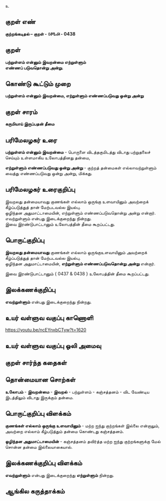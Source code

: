 உ

## குறள் எண் 

**குற்றங்கடிதல் – குறள் - ௦௪௩௮ - 0438**  

## குறள் 

**பற்றுள்ளம் என்னும் இவறன்மை எற்றுள்ளும்  
எண்ணப் படுவதொன்று அன்று.**

## கொண்டு கூட்டும் முறை

**பற்றுள்ளம் என்னும் இவறன்மை, எற்றுள்ளும் எண்ணப்படுவது ஒன்று அன்று**

## குறள் சாரம்   

**கருமியாய் இருப்பதன் தீமை**

## பரிமேலழகர் உரை

**பற்றுள்ளம் என்னும் இவறன்மை** - பொருளை விடத்தகுமிடத்து விடாது பற்றுதலைச் செய்யும் உள்ளமாகிய உலோபத்தினது தன்மை,  

**எற்றுள்ளும் எண்ணப்படுவது ஒன்று அன்று** - குற்றத் தன்மைகள் எல்லாவற்றுள்ளும் வைத்து எண்ணப்படுவது ஒன்று அன்று, மிக்கது.   

## பரிமேலழகர் உரைகுறிப்பு   

இவறலது தன்மையாவது குணங்கள் எல்லாம் ஒருங்கு உளவாயினும் அவற்றைக் கீழ்ப்படுத்துத் தான் மேற்படவல்ல இயல்பு.  
ஒழிந்தன அதுமாட்டாமையின், எற்றுள்ளும் எண்ணப்படுவதொன்று அன்று என்றார்.  
எவற்றுள்ளும் என்பது இடைக்குறைந்து நின்றது.  
இவை இரண்டுபாட்டானும் உலோபத்தின் தீமை கூறப்பட்டது.   

## பொருட்குறிப்பு 

**இவறலது தன்மையாவது** குணங்கள் எல்லாம் ஒருங்குஉளவாயினும் அவற்றைக் கீழ்ப்படுத்துத் தான் மேற்படவல்ல இயல்பு.    
ஒழிந்தன அதுமாட்டாமையின், **எற்றுள்ளும் எண்ணப்படுவதொன்று அன்று** என்றார்.  

இவை இரண்டுபாட்டானும் { 0437 & 0438 } உலோபத்தின் தீமை கூறப்பட்டது.     

## இலக்கணக்குறிப்பு  

**எவற்றுள்ளும்** என்பது இடைக்குறைந்து நின்றது.    

## உயர் வள்ளுவ வகுப்பு காணொளி

https://youtu.be/ncEYnxbCTyw?t=1620

## உயர் வள்ளுவ வகுப்பு ஒலி அமைவு 

 
## குறள் சார்ந்த கதைகள் 


## தொன்மையான சொற்கள்

**உலோபம்** - **இவறன்மை** - **இவறல்** - பற்றுள்ளம் - கஞ்சத்தனம் - விட வேண்டிய இடத்திலும் விடாது இருக்கும் தன்மை. 

## பொருட்குறிப்பு விளக்கம்

**குணங்கள் எல்லாம் ஒருங்கு உளவாயினும்** - மற்ற ஐந்து குற்றங்கள் இல்லை என்றாலும், அவற்றை எல்லாம் கீழ்படுத்தும் தன்மை கொண்டது கஞ்சத்தனம்.    

**ஒழிந்தன அதுமாட்டாமையின்** - கஞ்சத்தனம் தவிர்த்த மற்ற ஐந்து குற்றங்களுக்கு மேல் சொன்ன தன்மை இல்லையாகையால்.  

## இலக்கணக்குறிப்பு விளக்கம்

**எவற்றுள்ளும்** என்பது இடைக்குறைந்து **எற்றுள்ளும்** நின்றது.  

## ஆங்கில கருத்தாக்கம் 


